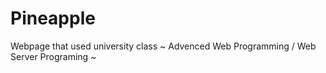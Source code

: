 # Pineapple
Webpage that used university class ~ Advenced Web Programming / Web Server Programing ~
